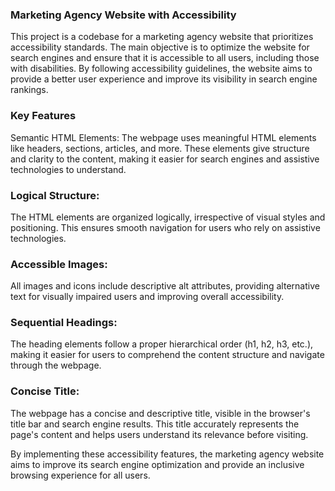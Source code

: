 ### Marketing Agency Website with Accessibility
This project is a codebase for a marketing agency website that prioritizes accessibility standards. The main objective is to optimize the website for search engines and ensure that it is accessible to all users, including those with disabilities. By following accessibility guidelines, the website aims to provide a better user experience and improve its visibility in search engine rankings.

### Key Features
Semantic HTML Elements:
 The webpage uses meaningful HTML elements like headers, sections, articles, and more. These elements give structure and clarity to the content, making it easier for search engines and assistive technologies to understand.

### Logical Structure:
 The HTML elements are organized logically, irrespective of visual styles and positioning. This ensures smooth navigation for users who rely on assistive technologies.

### Accessible Images:
 All images and icons include descriptive alt attributes, providing alternative text for visually impaired users and improving overall accessibility.

### Sequential Headings:
 The heading elements follow a proper hierarchical order (h1, h2, h3, etc.), making it easier for users to comprehend the content structure and navigate through the webpage.

### Concise Title:
 The webpage has a concise and descriptive title, visible in the browser's title bar and search engine results. This title accurately represents the page's content and helps users understand its relevance before visiting.

By implementing these accessibility features, the marketing agency website aims to improve its search engine optimization and provide an inclusive browsing experience for all users.
